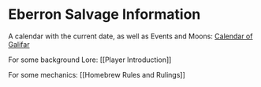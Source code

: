 # Eberron Salvage Information

A calendar with the current date, as well as Events and Moons: [Calendar of Galifar](https://app.fantasy-calendar.com/calendars/2a1cad900f13fa3e1e083d878fc7d876)

For some background Lore: [[Player Introduction]]

For some mechanics: [[Homebrew Rules and Rulings]]

<script src='https://app.fantasy-calendar.com/js/embed.js'></script>
<script>
FantasyCalendar({
	hash: '2a1cad900f13fa3e1e083d878fc7d876',
	settings: {
		theme: 'custom',
	},
});
</script>
